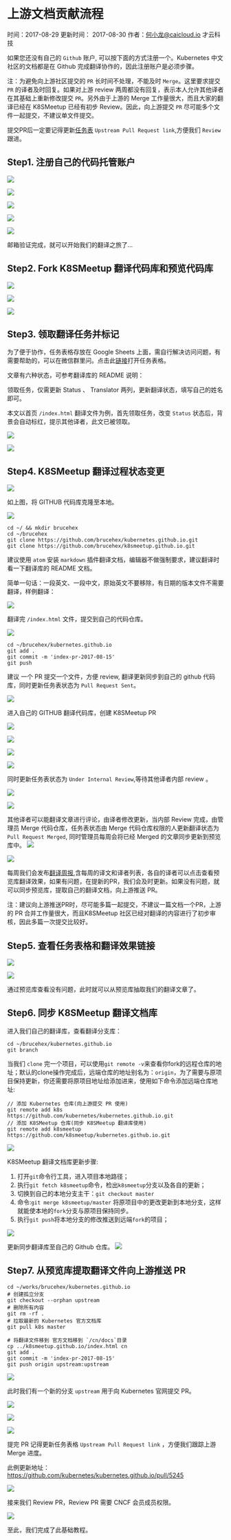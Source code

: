 # 上游文档贡献流程

时间：2017-08-29 更新时间： 2017-08-30 作者：何小龙@caicloud.io 才云科技

如果您还没有自己的 `Github` 账户, 可以按下面的方式注册一个。Kubernetes 中文社区的文档都是在 Github 完成翻译协作的，因此注册账户是必须步骤。

注：为避免向上游社区提交的 `PR` 长时间不处理，不能及时 `Merge`。这里要求提交 `PR` 的译者及时回复。如果对上游 review 两周都没有回复，表示本人允许其他译者在其基础上重新修改提交 `PR`。另外由于上游的 Merge 工作量很大，而且大家的翻译已经在 K8SMeetup 已经有初步 Review。因此，向上游提交 `PR` 尽可能多个文件一起提交，不建议单文件提交。

提交PR后一定要记得更新[任务表](https://docs.google.com/spreadsheets/d/1FDFCv9RK5nSMgLXhPrJ5k7r5QvHnNEFnXbvoFiM8v20/edit#gid=1015862274) `Upstream Pull Request link`,方便我们 `Review` 跟进。

## Step1. 注册自己的代码托管账户

![](media/15040131083654.jpg)

![](media/15040131486164.jpg)


![](media/15040132090871.jpg)


![](media/15040133559430.jpg)

![](media/15040133887523.jpg)


邮箱验证完成，就可以开始我们的翻译之旅了...

## Step2. Fork K8SMeetup 翻译代码库和预览代码库

![](media/15040135830272.jpg)



![](media/15040136426199.jpg)


![](media/15040136772920.jpg)

## Step3. 领取翻译任务并标记

为了便于协作，任务表格存放在 Google Sheets 上面，需自行解决访问问题，有需要帮助的，可以在微信群里问。点击此[链接](https://docs.google.com/spreadsheets/d/1FDFCv9RK5nSMgLXhPrJ5k7r5QvHnNEFnXbvoFiM8v20/edit#gid=1015862274)打开任务表格。

文章有六种状态，可参考翻译库的 README 说明：

领取任务，仅需更新 Status 、 Translator 两列，更新翻译状态，填写自己的姓名即可。

本文以首页 `/index.html` 翻译文件为例，首先领取任务，改变 `Status` 状态后，背景会自动标红，提示其他译者，此文已被领取。

![](media/15040148141038.jpg)

![](media/15040147989903.jpg)

## Step4. K8SMeetup 翻译过程状态变更

![](media/15040152170886.jpg)

如上图，将 GITHUB 代码库克隆至本地。

![](media/15040177196480.jpg)


```
cd ~/ && mkdir brucehex
cd ~/brucehex
git clone https://github.com/brucehex/kubernetes.github.io.git
git clone https://github.com/brucehex/k8smeetup.github.io.git
```

建议使用 `atom` 安装 `markdown` 插件翻译文档，编辑器不做强制要求，建议翻译时看一下翻译库的 README 文档。

简单一句话：一段英文、一段中文，原始英文不要移除，有日期的版本文件不需要翻译，样例翻译：

![](media/15040181823905.jpg)

翻译完 `/index.html` 文件，提交到自己的代码仓库。

![](media/15040183750403.jpg)

```
cd ~/brucehex/kubernetes.github.io
git add .
git commit -m 'index-pr-2017-08-15'
git push
```

建议 一个 PR 提交一个文件，方便 review, 翻译更新同步到自己的 github 代码库，同时更新任务表状态为 `Pull Request Sent`。

![](media/15040148712332.jpg)

进入自己的 GITHUB 翻译代码库，创建 K8SMeetup PR

![](media/15040184624280.jpg)

![](media/15040184847039.jpg)

![](media/15040185401043.jpg)

![](media/15040185897252.jpg)

同时更新任务表状态为 `Under Internal Review`,等待其他译者内部 review 。

![](media/15040148330357.jpg)

![](media/15040186525586.jpg)

其他译者可以能翻译文章进行评论，由译者修改更新，当内部 Review 完成，由管理员 Merge 代码仓库，任务表状态由 Merge 代码仓库权限的人更新翻译状态为 `Pull Request Merged`, 同时管理员每周会将已经 Merged 的文章同步更新到预览库中。
![](media/15040148994326.jpg)

![](media/15040188161563.jpg)

每周我们会发布[翻译周报](https://github.com/k8smeetup/kubernetes.github.io/blob/master/contribution.md),含每周的译文和译者列表，各自的译者可以点击查看预览库翻译效果，如果有问题，在提新的PR，我们会及时更新。如果没有问题，就可以同步预览库，提取自己的翻译文档，向上游推送 PR。

注：建议向上游推送PR时，尽可能多篇一起提交，不建议一篇文档一个PR，上游的 PR 合并工作量很大，而且K8SMeetup 社区已经对翻译的内容进行了初步审核，因此多篇一次提交比较好。

## Step5. 查看任务表格和翻译效果链接


![](media/15040191690714.jpg)



![](media/15040192038983.jpg)

通过预览库查看没有问题，此时就可以从预览库抽取我们的翻译文章了。

## Step6. 同步 K8SMeetup 翻译文档库

进入我们自己的翻译库，查看翻译分支库：

```
cd ~/brucehex/kubernetes.github.io
git branch
```

当我们 `clone` 完一个项目，可以使用`git remote -v`来查看你fork的远程仓库的地址；默认的clone操作完成后，远端仓库的地址别名为：`origin`，为了需要与原项目保持更新，你还需要将原项目地址给添加进来，使用如下命令添加远端仓库地址:

```
// 添加 Kubernetes 仓库(向上游提交 PR 使用)
git remote add k8s https://github.com/kubernetes/kubernetes.github.io.git
// 添加 K8SMeetup 仓库(同步 K8SMeetup 翻译库使用)
git remote add k8smeetup https://github.com/k8smeetup/kubernetes.github.io.git
```
![](media/15040583956971.jpg)

K8SMeetup 翻译文档库更新步骤:

1. 打开`git`命令行工具，进入项目本地路径；
2. 执行`git fetch k8smeetup`命令，检出`k8smeetup`分支以及各自的更新；
3. 切换到自己的本地分支主干：`git checkout master`
4. 命令:`git merge k8smeetup/master` 将原项目中的更改更新到本地分支，这样就能使本地的`fork`分支与原项目保持同步。
5. 执行`git push`将本地分支的修改推送到远端`fork`的项目；

![](media/15040604796842.jpg)

更新同步翻译库至自己的 Github 仓库。
![](media/15040589928291.jpg)

## Step7. 从预览库提取翻译文件向上游推送 PR

```
cd ~/works/brucehex/kubernetes.github.io
# 创建孤立分支
git checkout --orphan upstream
# 删除所有内容
git rm -rf .
# 拉取最新的 Kubernetes 官方文档库
git pull k8s master

# 将翻译文件移到 官方文档移到 `/cn/docs`目录
cp ../k8smeetup.github.io/index.html cn
git add .
git commit -m 'index-pr-2017-08-15'
git push origin upstream:upstream
```
![](media/15040617387241.jpg)

此时我们有一个新的分支 `upstream` 用于向 Kubernetes 官网提交 PR。

![](media/15040618180389.jpg)


![](media/15040634913973.jpg)


![](media/15040635468308.jpg)

提完 PR 记得更新任务表格 `Upstream Pull Request link` ，方便我们跟踪上游 Merge 进度。

此例更新地址：https://github.com/kubernetes/kubernetes.github.io/pull/5245



![](media/15040639855099.jpg)

接来我们 Review PR，Review PR 需要 CNCF 会员成员权限。

![](media/15040640801241.jpg)

至此，我们完成了此基础教程。
